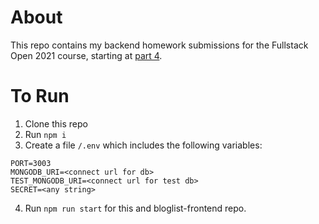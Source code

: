 # About
This repo contains my backend homework submissions for the Fullstack Open 2021 course, starting at [part 4](https://fullstackopen.com/en/part4/structure_of_backend_application_introduction_to_testing#exercises-4-1-4-2).

# To Run
1.  Clone this repo
2.  Run `npm i`
3.  Create a file `/.env` which includes the following variables:
```
PORT=3003
MONGODB_URI=<connect url for db>
TEST_MONGODB_URI=<connect url for test db>
SECRET=<any string>
```
4. Run `npm run start` for this and bloglist-frontend repo.
